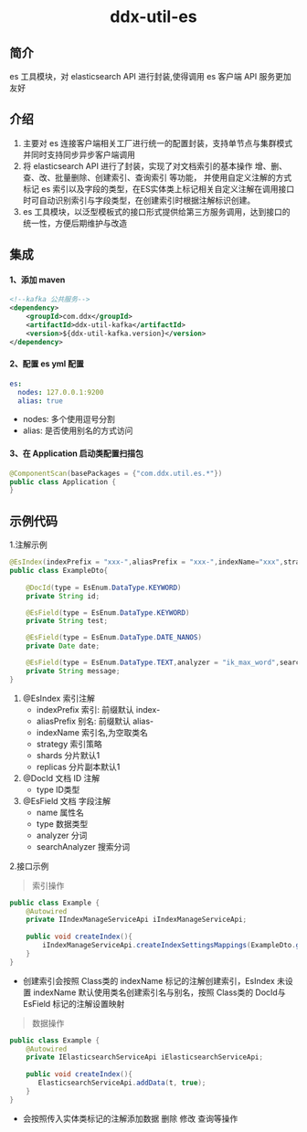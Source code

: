 <h1 align="center">ddx-util-es</h1>

## 简介
es 工具模块，对 elasticsearch API 进行封装,使得调用 es 客户端 API 服务更加友好
## 介绍
1. 主要对 es 连接客户端相关工厂进行统一的配置封装，支持单节点与集群模式并同时支持同步异步客户端调用
2. 将 elasticsearch API 进行了封装，实现了对文档索引的基本操作 增、删、查、改、批量删除、创建索引、查询索引 等功能，
并使用自定义注解的方式标记 es 索引以及字段的类型，在ES实体类上标记相关自定义注解在调用接口时可自动识别索引与字段类型，在创建索引时根据注解标识创建。
3. es 工具模块，以泛型模板式的接口形式提供给第三方服务调用，达到接口的统一性，方便后期维护与改造
## 集成
#### 1、添加 maven 
```xml
<!--kafka 公共服务-->
<dependency>
    <groupId>com.ddx</groupId>
    <artifactId>ddx-util-kafka</artifactId>
    <version>${ddx-util-kafka.version}</version>
</dependency>
```
#### 2、配置 es yml 配置
```yaml
es:
  nodes: 127.0.0.1:9200
  alias: true
```
- nodes: 多个使用逗号分割
- alias: 是否使用别名的方式访问

#### 3、在 Application 启动类配置扫描包
```java
@ComponentScan(basePackages = {"com.ddx.util.es.*"})
public class Application {
}
```
## 示例代码
1.注解示例
```java
@EsIndex(indexPrefix = "xxx-",aliasPrefix = "xxx-",indexName="xxx",strategy = EsEnum.IndexStrategy.STRATEGY_DATE_YYYY_MMM)
public class ExampleDto{
    
    @DocId(type = EsEnum.DataType.KEYWORD)
    private String id;

    @EsField(type = EsEnum.DataType.KEYWORD)
    private String test;

    @EsField(type = EsEnum.DataType.DATE_NANOS)
    private Date date;

    @EsField(type = EsEnum.DataType.TEXT,analyzer = "ik_max_word",searchAnalyzer = "ik_smart")
    private String message;
}
```
 1. @EsIndex 索引注解
    - indexPrefix  索引: 前缀默认 index-
    - aliasPrefix 别名: 前缀默认 alias-
    - indexName 索引名,为空取类名
    - strategy 索引策略
    - shards  分片默认1
    - replicas 分片副本默认1
 2. @DocId 文档 ID 注解 
    - type ID类型
 3. @EsField 文档 字段注解 
    - name 属性名
    - type 数据类型
    - analyzer 分词
    - searchAnalyzer 搜索分词

2.接口示例
> 索引操作
```java
public class Example {
    @Autowired
    private IIndexManageServiceApi iIndexManageServiceApi;
    
    public void createIndex(){
        iIndexManageServiceApi.createIndexSettingsMappings(ExampleDto.getClass());
    }
}
```
- 创建索引会按照 Class类的 indexName 标记的注解创建索引，EsIndex 未设置 indexName 
默认使用类名创建索引名与别名，按照 Class类的 DocId与EsField 标记的注解设置映射

> 数据操作
```java
public class Example {
    @Autowired
    private IElasticsearchServiceApi iElasticsearchServiceApi;
    
    public void createIndex(){
       ElasticsearchServiceApi.addData(t, true);
    }
}
```
- 会按照传入实体类标记的注解添加数据 删除 修改 查询等操作
